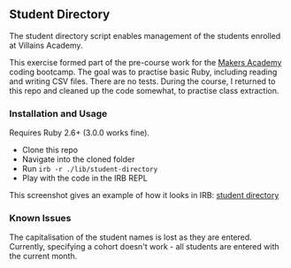 ## Student Directory
The student directory script enables management of the students enrolled at Villains Academy.

This exercise formed part of the pre-course work for the [Makers Academy](https://makers.tech) coding bootcamp. The goal was to practise basic Ruby, including reading and writing CSV files. There are no tests. During the course, I returned to this repo and cleaned up the code somewhat, to practise class extraction.

### Installation and Usage
Requires Ruby 2.6+ (3.0.0 works fine).
* Clone this repo
* Navigate into the cloned folder
* Run `irb -r ./lib/student-directory`
* Play with the code in the IRB REPL

This screenshot gives an example of how it looks in IRB:
[student directory](student-directory.png)

### Known Issues
The capitalisation of the student names is lost as they are entered.
Currently, specifying a cohort doesn't work - all students are entered with the current month.
